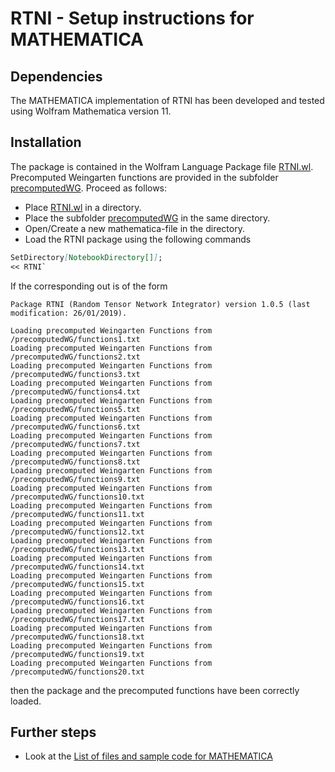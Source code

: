 # RTNI - Setup instructions for MATHEMATICA

## Dependencies

The MATHEMATICA implementation of RTNI has been developed and tested using Wolfram Mathematica version 11.

## Installation

The package is contained in the Wolfram Language Package file [RTNI.wl](MATHEMATICA/RTNI.wl). Precomputed Weingarten functions are provided in the subfolder [precomputedWG](MATHEMATICA/precomputedWG). Proceed as follows:

* Place [RTNI.wl](MATHEMATICA/RTNI.wl) in a directory.
* Place the subfolder [precomputedWG](MATHEMATICA/precomputedWG) in the same directory.
* Open/Create a new mathematica-file in the directory.
* Load the RTNI package using the following commands

```markdown
SetDirectory[NotebookDirectory[]];
<< RTNI`
```

If the corresponding out is of the form
```
Package RTNI (Random Tensor Network Integrator) version 1.0.5 (last modification: 26/01/2019).

Loading precomputed Weingarten Functions from /precomputedWG/functions1.txt
Loading precomputed Weingarten Functions from /precomputedWG/functions2.txt
Loading precomputed Weingarten Functions from /precomputedWG/functions3.txt
Loading precomputed Weingarten Functions from /precomputedWG/functions4.txt
Loading precomputed Weingarten Functions from /precomputedWG/functions5.txt
Loading precomputed Weingarten Functions from /precomputedWG/functions6.txt
Loading precomputed Weingarten Functions from /precomputedWG/functions7.txt
Loading precomputed Weingarten Functions from /precomputedWG/functions8.txt
Loading precomputed Weingarten Functions from /precomputedWG/functions9.txt
Loading precomputed Weingarten Functions from /precomputedWG/functions10.txt
Loading precomputed Weingarten Functions from /precomputedWG/functions11.txt
Loading precomputed Weingarten Functions from /precomputedWG/functions12.txt
Loading precomputed Weingarten Functions from /precomputedWG/functions13.txt
Loading precomputed Weingarten Functions from /precomputedWG/functions14.txt
Loading precomputed Weingarten Functions from /precomputedWG/functions15.txt
Loading precomputed Weingarten Functions from /precomputedWG/functions16.txt
Loading precomputed Weingarten Functions from /precomputedWG/functions17.txt
Loading precomputed Weingarten Functions from /precomputedWG/functions18.txt
Loading precomputed Weingarten Functions from /precomputedWG/functions19.txt
Loading precomputed Weingarten Functions from /precomputedWG/functions20.txt
```

then the package and the precomputed functions have been correctly loaded.

## Further steps

* Look at the [List of files and sample code for MATHEMATICA](MATHEMATICA/README.md) 

